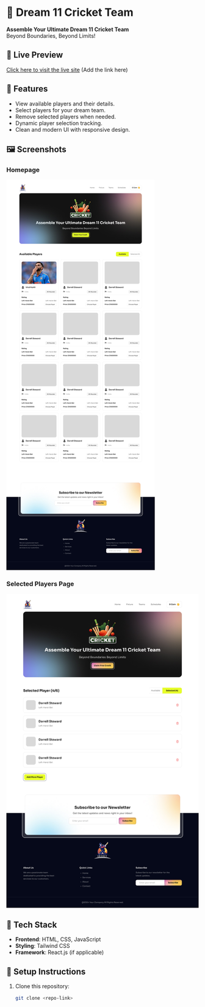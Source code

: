 # 🏏 Dream 11 Cricket Team

**Assemble Your Ultimate Dream 11 Cricket Team**  
Beyond Boundaries, Beyond Limits!

## 🔗 Live Preview
[Click here to visit the live site](#) (Add the link here)

## 📌 Features
- View available players and their details.
- Select players for your dream team.
- Remove selected players when needed.
- Dynamic player selection tracking.
- Clean and modern UI with responsive design.

## 🖼️ Screenshots
### Homepage
![Homepage](./src/Design_and_Preview/main.jpg)

### Selected Players Page
![Selected Players](./src/Design_and_Preview/main-2.jpg)

## 🚀 Tech Stack
- **Frontend**: HTML, CSS, JavaScript
- **Styling**: Tailwind CSS
- **Framework**: React.js (if applicable)

## 📁 Setup Instructions
1. Clone this repository:  
   ```sh
   git clone <repo-link>
